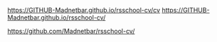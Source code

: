 https://GITHUB-Madnetbar.github.io/rsschool-cv/cv
https://GITHUB-Madnetbar.github.io/rsschool-cv/

https://github.com/Madnetbar/rsschool-cv/